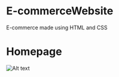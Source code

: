# E-commerceWebsite
E-commerce made using HTML and CSS
# Homepage
![Alt text](https://github.com/aishwarya1204/Pilgrim-E-commerceWebsite/blob/main/IMAGES/home%20page.png?raw=true)
